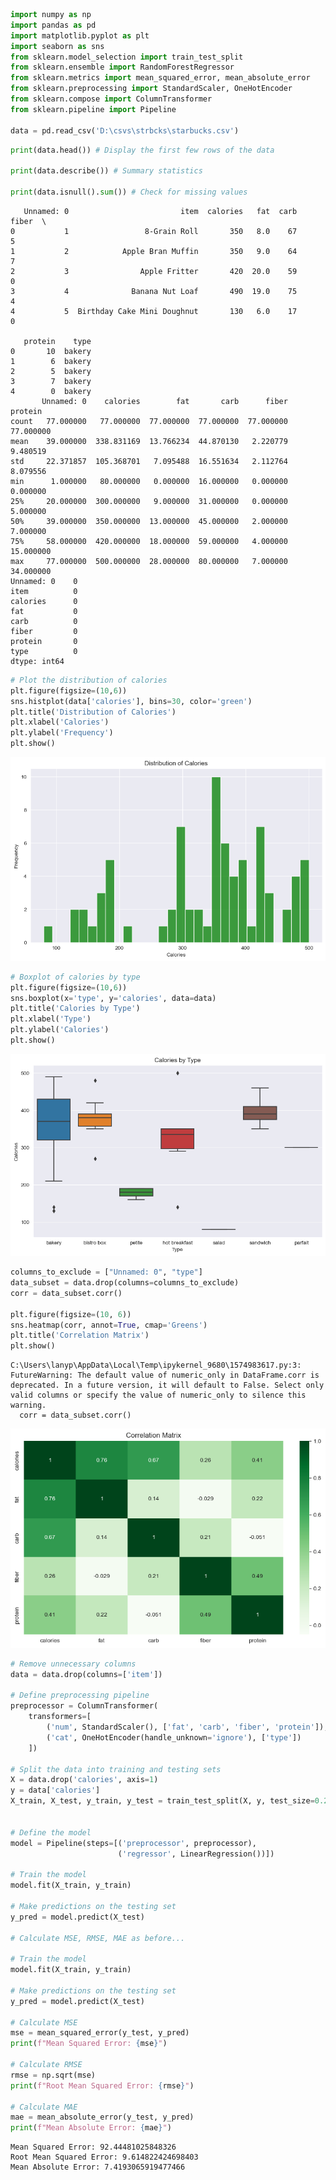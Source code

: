```python
import numpy as np
import pandas as pd
import matplotlib.pyplot as plt
import seaborn as sns
from sklearn.model_selection import train_test_split
from sklearn.ensemble import RandomForestRegressor
from sklearn.metrics import mean_squared_error, mean_absolute_error
from sklearn.preprocessing import StandardScaler, OneHotEncoder
from sklearn.compose import ColumnTransformer
from sklearn.pipeline import Pipeline

data = pd.read_csv('D:\csvs\strbcks\starbucks.csv')
```


```python
print(data.head()) # Display the first few rows of the data

print(data.describe()) # Summary statistics

print(data.isnull().sum()) # Check for missing values
```

       Unnamed: 0                         item  calories   fat  carb  fiber  \
    0           1                 8-Grain Roll       350   8.0    67      5   
    1           2            Apple Bran Muffin       350   9.0    64      7   
    2           3                Apple Fritter       420  20.0    59      0   
    3           4              Banana Nut Loaf       490  19.0    75      4   
    4           5  Birthday Cake Mini Doughnut       130   6.0    17      0   
    
       protein    type  
    0       10  bakery  
    1        6  bakery  
    2        5  bakery  
    3        7  bakery  
    4        0  bakery  
           Unnamed: 0    calories        fat       carb      fiber    protein
    count   77.000000   77.000000  77.000000  77.000000  77.000000  77.000000
    mean    39.000000  338.831169  13.766234  44.870130   2.220779   9.480519
    std     22.371857  105.368701   7.095488  16.551634   2.112764   8.079556
    min      1.000000   80.000000   0.000000  16.000000   0.000000   0.000000
    25%     20.000000  300.000000   9.000000  31.000000   0.000000   5.000000
    50%     39.000000  350.000000  13.000000  45.000000   2.000000   7.000000
    75%     58.000000  420.000000  18.000000  59.000000   4.000000  15.000000
    max     77.000000  500.000000  28.000000  80.000000   7.000000  34.000000
    Unnamed: 0    0
    item          0
    calories      0
    fat           0
    carb          0
    fiber         0
    protein       0
    type          0
    dtype: int64
    


```python
# Plot the distribution of calories
plt.figure(figsize=(10,6))
sns.histplot(data['calories'], bins=30, color='green')
plt.title('Distribution of Calories')
plt.xlabel('Calories')
plt.ylabel('Frequency')
plt.show()
```


    
![png](main_files/main_2_0.png)
    



```python
# Boxplot of calories by type
plt.figure(figsize=(10,6))
sns.boxplot(x='type', y='calories', data=data)
plt.title('Calories by Type')
plt.xlabel('Type')
plt.ylabel('Calories')
plt.show()
```


    
![png](main_files/main_3_0.png)
    



```python
columns_to_exclude = ["Unnamed: 0", "type"]
data_subset = data.drop(columns=columns_to_exclude)
corr = data_subset.corr()

plt.figure(figsize=(10, 6))
sns.heatmap(corr, annot=True, cmap='Greens')
plt.title('Correlation Matrix')
plt.show()
```

    C:\Users\lanyp\AppData\Local\Temp\ipykernel_9680\1574983617.py:3: FutureWarning: The default value of numeric_only in DataFrame.corr is deprecated. In a future version, it will default to False. Select only valid columns or specify the value of numeric_only to silence this warning.
      corr = data_subset.corr()
    


    
![png](main_files/main_4_1.png)
    



```python
# Remove unnecessary columns
data = data.drop(columns=['item'])

# Define preprocessing pipeline
preprocessor = ColumnTransformer(
    transformers=[
        ('num', StandardScaler(), ['fat', 'carb', 'fiber', 'protein']),
        ('cat', OneHotEncoder(handle_unknown='ignore'), ['type'])
    ])

# Split the data into training and testing sets
X = data.drop('calories', axis=1)
y = data['calories']
X_train, X_test, y_train, y_test = train_test_split(X, y, test_size=0.2, random_state=123)


# Define the model
model = Pipeline(steps=[('preprocessor', preprocessor),
                        ('regressor', LinearRegression())])

# Train the model
model.fit(X_train, y_train)

# Make predictions on the testing set
y_pred = model.predict(X_test)

# Calculate MSE, RMSE, MAE as before...

# Train the model
model.fit(X_train, y_train)

# Make predictions on the testing set
y_pred = model.predict(X_test)

# Calculate MSE
mse = mean_squared_error(y_test, y_pred)
print(f"Mean Squared Error: {mse}")

# Calculate RMSE
rmse = np.sqrt(mse)
print(f"Root Mean Squared Error: {rmse}")

# Calculate MAE
mae = mean_absolute_error(y_test, y_pred)
print(f"Mean Absolute Error: {mae}")
```

    Mean Squared Error: 92.44481025848326
    Root Mean Squared Error: 9.614822424698403
    Mean Absolute Error: 7.4193065919477466
    
